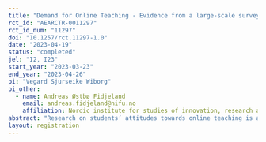```yaml
---
title: "Demand for Online Teaching - Evidence from a large-scale survey"
rct_id: "AEARCTR-0011297"
rct_id_num: "11297"
doi: "10.1257/rct.11297-1.0"
date: "2023-04-19"
status: "completed"
jel: "I2, I23"
start_year: "2023-03-23"
end_year: "2023-04-26"
pi: "Vegard Sjurseike Wiborg"
pi_other:
  - name: Andreas Østbø Fidjeland
    email: andreas.fidjeland@nifu.no
    affiliation: Nordic institute for studies of innovation, research and education
abstract: "Research on students’ attitudes towards online teaching is a vital factor in predicting market changes, due to the increasing prevalence of online teaching in higher education. Still, there is little research on this topic in economics. Moreover, studies across the social sciences seldomly apply experimental methods to elicit such attitudes, instead relying and small samples prone to selection bias. This pre-analysis plan describes a survey experiment designed to overcome the methodological shortcomings of the existing literature, and an important knowledge gap by shedding light on students’ perceptions of online teaching on their own motivation and learning outcomes. The plan includes motivation, and information about the conduction of the survey, about the implementation of the experiment, hypotheses, power tests and exploratory analyses. The survey was launched in mid-March 2023 and is administered by the Norwegian Agency for Quality Assurance in Education (NOKUT). The data collection period is scheduled to end in late April. We expect to receive the dataset in the end of April/beginning of May."
layout: registration
---
```


